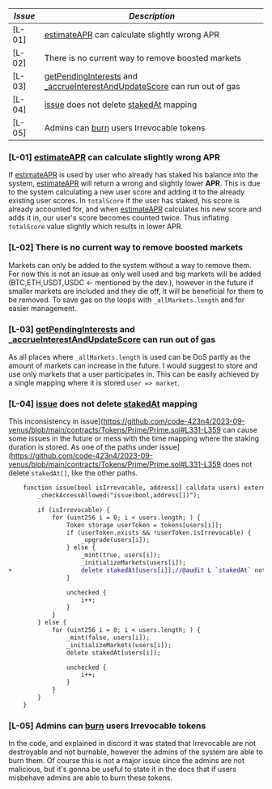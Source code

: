 | *Issue* | *Description*                                                                                                                                                                                                                                                                    |
|---------|----------------------------------------------------------------------------------------------------------------------------------------------------------------------------------------------------------------------------------------------------------------------------------|
| [L-01]  | [estimateAPR](https://github.com/code-423n4/2023-09-venus/blob/main/contracts/Tokens/Prime/Prime.sol#L527-L548) can calculate slightly wrong APR                                                                                                                                     |
| [L-02]  | There is no current way to remove boosted markets                                                                                                                                                                                                                                |
| [L-03]  | [getPendingInterests](https://github.com/code-423n4/2023-09-venus/blob/main/contracts/Tokens/Prime/Prime.sol#L174-L194) and [_accrueInterestAndUpdateScore](https://github.com/code-423n4/2023-09-venus/blob/main/contracts/Tokens/Prime/Prime.sol#L607-L617) can run out of gas |
| [L-04]  | [issue](https://github.com/code-423n4/2023-09-venus/blob/main/contracts/Tokens/Prime/Prime.sol#L331-L359) does not delete [stakedAt](https://github.com/code-423n4/2023-09-venus/blob/main/contracts/Tokens/Prime/Prime.sol#L352) mapping                                        |
| [L-05]  | Admins can [burn](https://github.com/code-423n4/2023-09-venus/blob/main/contracts/Tokens/Prime/Prime.sol#L411-L414) users Irrevocable tokens                                                                                                                                     |


### [L-01] [estimateAPR](https://github.com/code-423n4/2023-09-venus/blob/main/contracts/Tokens/Prime/Prime.sol#L527-L548) can calculate slightly wrong APR
 If [estimateAPR](https://github.com/code-423n4/2023-09-venus/blob/main/contracts/Tokens/Prime/Prime.sol#L527-L548) is used by user who already has staked his balance into the system, [estimateAPR](https://github.com/code-423n4/2023-09-venus/blob/main/contracts/Tokens/Prime/Prime.sol#L527-L548) will return a wrong and slightly lower **APR**. This is due to the system calculating a new user score and adding it to the already existing user scores. In `totalScore` if the user has staked, his score is already accounted for, and when [estimateAPR](https://github.com/code-423n4/2023-09-venus/blob/main/contracts/Tokens/Prime/Prime.sol#L527-L548) calculates his new score and adds it in, our user's score becomes counted twice. Thus inflating `totalScore` value slightly which results in lower APR. 


### [L-02] There is no current way to remove boosted markets
Markets can only be added to the system without a way to remove them. For now this is not an issue as only well used and big markets will be added (BTC,ETH,USDT,USDC <- mentioned by the dev.), however in the future if smaller markets are included and they die off, it will be beneficial for them to be removed. To save gas on the loops with `_allMarkets.length` and for easier management. 

### [L-03] [getPendingInterests](https://github.com/code-423n4/2023-09-venus/blob/main/contracts/Tokens/Prime/Prime.sol#L174-L194) and [_accrueInterestAndUpdateScore](https://github.com/code-423n4/2023-09-venus/blob/main/contracts/Tokens/Prime/Prime.sol#L607-L617) can run out of gas
As all places where `_allMarkets.length` is used can be DoS partly as the amount of markets can increase in the future. I would suggest to store and use only markets that a user participates in. This can be easily achieved by a single mapping where it is stored `user => market`.

### [L-04] [issue](https://github.com/code-423n4/2023-09-venus/blob/main/contracts/Tokens/Prime/Prime.sol#L331-L359) does not delete [stakedAt](https://github.com/code-423n4/2023-09-venus/blob/main/contracts/Tokens/Prime/Prime.sol#L352) mapping
 This inconsistency in issue](https://github.com/code-423n4/2023-09-venus/blob/main/contracts/Tokens/Prime/Prime.sol#L331-L359 can cause some issues in the future or mess with the time mapping where the staking duration is stored. As one of the paths under issue](https://github.com/code-423n4/2023-09-venus/blob/main/contracts/Tokens/Prime/Prime.sol#L331-L359 does not delete `stakedAt[]`, like the other paths.

```diff
    function issue(bool isIrrevocable, address[] calldata users) external {
        _checkAccessAllowed("issue(bool,address[])");

        if (isIrrevocable) {
            for (uint256 i = 0; i < users.length; ) {
                Token storage userToken = tokens[users[i]];
                if (userToken.exists && !userToken.isIrrevocable) {
                    _upgrade(users[i]);
                } else {
                    _mint(true, users[i]);
                    _initializeMarkets(users[i]);
+                   delete stakedAt[users[i]];//@audit L `stakedAt` not deleted
                }

                unchecked {
                    i++;
                }
            }
        } else {
            for (uint256 i = 0; i < users.length; ) {
                _mint(false, users[i]);
                _initializeMarkets(users[i]);
                delete stakedAt[users[i]];

                unchecked {
                    i++;
                }
            }
        }
    }
```

### [L-05] Admins can [burn](https://github.com/code-423n4/2023-09-venus/blob/main/contracts/Tokens/Prime/Prime.sol#L411-L414) users Irrevocable tokens
In the code, and explained in discord it was stated that Irrevocable are not destroyable and not burnable, however the admins of the system are able to burn them. Of course this is not a major issue since the admins are not malicious, but it's gonna be useful to state it in the docs that if users misbehave admins are able to burn these tokens. 